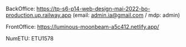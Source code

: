 BackOffice: https://tp-s6-p14-web-design-mai-2022-bo-production.up.railway.app (email: admin.ia@gmail.com / mdp: admin)

FrontOffice: https://luminous-moonbeam-a5c412.netlify.app/

NumETU: ETU1578

